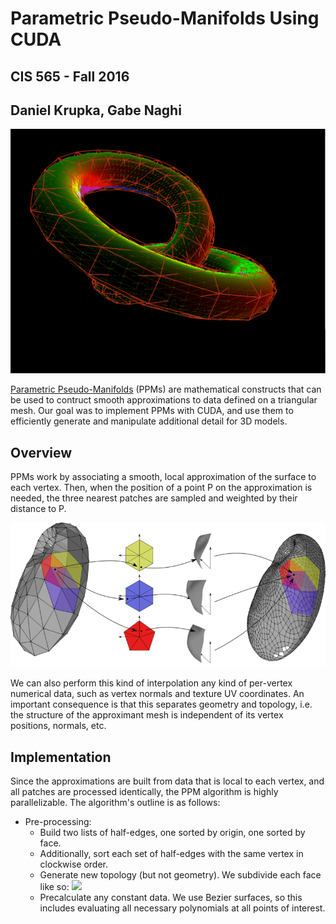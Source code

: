 # Parametric Pseudo-Manifolds Using CUDA

## CIS 565 - Fall 2016

## Daniel Krupka, Gabe Naghi

![](img/knot_color.png)

[Parametric Pseudo-Manifolds](http://repository.upenn.edu/cis_reports/877/) (PPMs) are mathematical constructs that
can be used to contruct smooth approximations to data defined on a triangular mesh. Our goal was to implement PPMs
with CUDA, and use them to efficiently generate and manipulate additional detail for 3D models. 

## Overview
PPMs work by associating a smooth, local approximation of the surface to each vertex. Then, when the position
of a point P on the approximation is needed, the three nearest patches are sampled and weighted by their distance to P.

![](img/diagram.png)

We can also perform this kind of interpolation any kind of per-vertex numerical data, such as vertex normals and
texture UV coordinates. An important consequence is that this separates geometry and topology, i.e. the structure of the approximant mesh is independent of
its vertex positions, normals, etc.

## Implementation

Since the approximations are built from data that is local to each vertex, and all patches are processed identically,
the PPM algorithm is highly parallelizable. The algorithm's outline is as follows:

* Pre-processing:
  * Build two lists of half-edges, one sorted by origin, one sorted by face.
  * Additionally, sort each set of half-edges with the same vertex in clockwise order.
  * Generate new topology (but not geometry). We subdivide each face like so: ![](img/tri_tess.png)
  * Precalculate any constant data. We use Bezier surfaces, so this includes evaluating all necessary
    polynomials at all points of interest.

